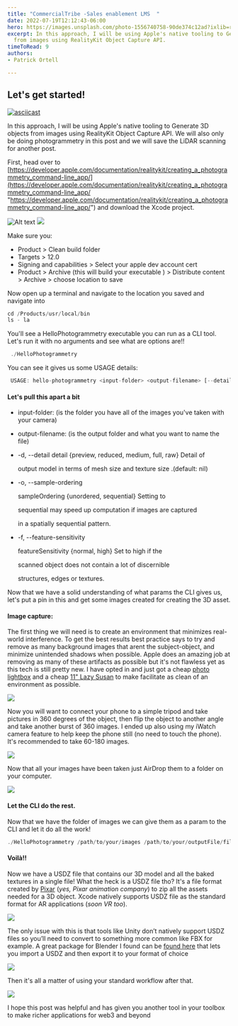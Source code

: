 ```yaml
---
title: "CommercialTribe -Sales enablement LMS  "
date: 2022-07-19T12:12:43-06:00
hero: https://images.unsplash.com/photo-1556740758-90de374c12ad?ixlib=rb-1.2.1&ixid=MnwxMjA3fDB8MHxwaG90by1wYWdlfHx8fGVufDB8fHx8&auto=format&fit=crop&w=1170&q=80
excerpt: In this approach, I will be using Apple's native tooling to Generate 3D objects
  from images using RealityKit Object Capture API.
timeToRead: 9
authors:
- Patrick Ortell

---
```

## Let's get started!

[![asciicast](https://asciinema.org/a/14.png)](https://asciinema.org/a/14)


In this approach, I will be using Apple's native tooling to Generate 3D objects from images using RealityKit Object Capture API. We will also only be doing photogrammetry in this post and we will save the LiDAR scanning for another post.

First, head over to [https://developer.apple.com/documentation/realitykit/creating_a_photogrammetry_command-line_app/](https://developer.apple.com/documentation/realitykit/creating_a_photogrammetry_command-line_app/ "https://developer.apple.com/documentation/realitykit/creating_a_photogrammetry_command-line_app/") and download the Xcode project.



![Alt text](/images/mermaid-diagram-2022-07-17-194527.svg)
<img src="/images/mermaid-diagram-2022-07-17-194527.svg">


Make sure you:

* Product > Clean build folder
* Targets > 12.0
* Signing and capabilities > Select your apple dev account cert
* Product >  Archive (this will build your executable ) > Distribute content > Archive > choose location to save

Now open up a terminal and navigate to the location you saved and navigate into

```js
cd /Products/usr/local/bin
ls - la
```

You'll see a HelloPhotogrammetry executable you can run as a CLI tool. Let's run it with no arguments and see what are options are!!

```js
 ./HelloPhotogrammetry
```

You can see it gives us some USAGE details:

```js
 USAGE: hello-photogrammetry <input-folder> <output-filename> [--detail <detail>] [--sample-ordering <sample-ordering>] [--feature-sensitivity <feature-sensitivity>]
```

#### Let's pull this apart a bit

* input-folder: (is the folder you have all of the images you've taken with your camera)
* output-filename: (is the output folder and what you want to name the file)
* -d, --detail <detail> detail {preview, reduced, medium, full, raw} Detail of

  output model in terms of mesh size and texture size .(default: nil)
* -o, --sample-ordering <sample-ordering>

  sampleOrdering {unordered, sequential} Setting to

  sequential may speed up computation if images are captured

  in a spatially sequential pattern.
* -f, --feature-sensitivity <feature-sensitivity>

  featureSensitivity {normal, high} Set to high if the

  scanned object does not contain a lot of discernible

  structures, edges or textures.

Now that we have a solid understanding of what params the CLI gives us, let's put a pin in this and get some images created for creating the 3D asset.

#### Image capture:

The first thing we will need is to create an environment that minimizes real-world interference. To get the best results best practice says to try and remove as many background images that arent the subject-object, and minimize unintended shadows when possible. Apple does an amazing job at removing as many of these artifacts as possible but it's not flawless yet as this tech is still pretty new. I have opted in and just got a cheap [photo lightbox](https://www.amazon.com/gp/product/B08SKBKJRR/ref=ppx_yo_dt_b_asin_title_o01_s00?ie=UTF8&psc=1) and a cheap [11" Lazy Susan](https://www.amazon.com/gp/product/B000WJQGMU/ref=ppx_yo_dt_b_asin_title_o01_s00?ie=UTF8&th=1) to make facilitate as clean of an environment as possible.

![](/images/img_7160.jpg)

Now you will want to connect your phone to a simple tripod and take pictures in 360 degrees of the object, then flip the object to another angle and take another burst of 360 images. I ended up also using my iWatch camera feature to help keep the phone still (no need to touch the phone). It's recommended to take 60-180 images.

![](/images/img_7032.jpg)

Now that all your images have been taken just AirDrop them to a folder on your computer.

![](/images/screen-shot-2022-05-10-at-11-28-24-am.png)

#### Let the CLI do the rest.

Now that we have the folder of images we can give them as a param to the CLI and let it do all the work!

```js
./HelloPhotogrammetry /path/to/your/images /path/to/your/outputFile/fileName.usdz -d raw -o sequential -f normal
```

#### Voilà!!

Now we have a USDZ file that contains our 3D model and all the baked textures in a single file!  What the heck is a USDZ file tho? It's a file format created by [Pixar](https://graphics.pixar.com/usd/release/spec_usdz.html) (_yes, Pixar animation company_) to zip all the assets needed for a 3D object. Xcode natively supports USDZ file as the standard format for AR applications (_soon VR too_).

![](/images/output.gif)

The only issue with this is that tools like Unity don’t natively support USDZ files so you’ll need to convert to something more common like FBX for example. A great package for Blender I found can be [found here](https://github.com/robmcrosby/BlenderUSDZ) that lets you import a USDZ and then export it to your format of choice

![](/images/screen-shot-2022-05-10-at-12-08-46-pm.png)

Then it's all a matter of using your standard workflow after that.

![](/images/screen-shot-2022-05-10-at-12-14-22-pm.png)

I hope this post was helpful and has given you another tool in your toolbox to make richer applications for web3 and beyond


